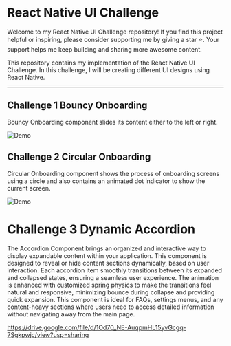 # React Native UI Challenge

Welcome to my React Native UI Challenge repository! If you find this project helpful or inspiring, please consider supporting me by giving a star ⭐. Your support helps me keep building and sharing more awesome content.

This repository contains my implementation of the React Native UI Challenge. In this challenge, I will be creating different UI designs using React Native.

---

## Challenge 1 Bouncy Onboarding

Bouncy Onboarding component slides its content either to the left or right.

![Demo](http://drive.google.com/uc?export=view&id=1Es1I4HlIuuukgUiuwTsUbyYQZLsfnuif)

## Challenge 2 Circular Onboarding

Circular Onboarding component shows the process of onboarding screens using a circle and also contains an animated dot indicator to show the current screen.

![Demo](http://drive.google.com/uc?export=view&id=1isFYjtAh94V_q-XychIfYu3LyMOVocB2)

# Challenge 3 Dynamic Accordion

The Accordion Component brings an organized and interactive way to display expandable content within your application. This component is designed to reveal or hide content sections dynamically, based on user interaction. Each accordion item smoothly transitions between its expanded and collapsed states, ensuring a seamless user experience. The animation is enhanced with customized spring physics to make the transitions feel natural and responsive, minimizing bounce during collapse and providing quick expansion. This component is ideal for FAQs, settings menus, and any content-heavy sections where users need to access detailed information without navigating away from the main page.

https://drive.google.com/file/d/1Od70_NE-AuqpmHL15yvGcgq-7Sgkpwjc/view?usp=sharing
